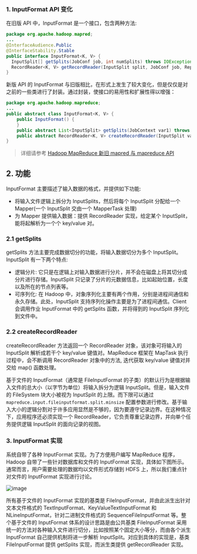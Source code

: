 
### 1. InputFormat API 变化

在旧版 API 中，InputFormat 是一个接口，包含两种方法:
```java
package org.apache.hadoop.mapred;
...
@InterfaceAudience.Public
@InterfaceStability.Stable
public interface InputFormat<K, V> {
  InputSplit[] getSplits(JobConf job, int numSplits) throws IOException;
  RecordReader<K, V> getRecordReader(InputSplit split, JobConf job, Reporter reporter) throws IOException;
}
```
新版 API 的 InputFormat 与旧版相比，在形式上发生了较大变化，但是仅仅是对之前的一些类进行了封装。通过封装，使接口的易用性和扩展性得以增强：
```java
package org.apache.hadoop.mapreduce;
...
public abstract class InputFormat<K, V> {
    public InputFormat() {
    }
    public abstract List<InputSplit> getSplits(JobContext var1) throws IOException, InterruptedException;
    public abstract RecordReader<K, V> createRecordReader(InputSplit var1, TaskAttemptContext var2) throws IOException, InterruptedException;
}
```
> 详细请参考 [Hadoop MapReduce 新旧 mapred 与 mapreduce API](https://smartsi.blog.csdn.net/article/details/125954508)

## 2. 功能

InputFormat 主要描述了输入数据的格式，并提供如下功能:
- 将输入文件逻辑上拆分为 InputSplits，然后将每个 InputSplit 分配给一个 Mapper(一个 InputSplit 交由一个 MapperTask 处理)
- 为 Mapper 提供输入数据：提供 RecordReader 实现，给定某个 InputSplit，能将起解析为一个个 key/value 对。

### 2.1 getSplits

getSplits 方法主要完成数据切分的功能，将输入数据切分为多个 InputSplit。InputSplit 有一下两个特点:
- 逻辑分片: 它只是在逻辑上对输入数据进行分片，并不会在磁盘上将其切分成分片进行存储。InputSplit 只记录了分片的元数据信息，比如起始位置，长度以及所在的节点列表等。
- 可序列化: 在 Hadoop 中，对象序列化主要有两个作用，分别是进程间通信和永久存储。此处，InputSplit 支持序列化操作主要是为了进程间通信。Client 会调用作业 InputFormat 中的 getSplits 函数，并将得到的 InputSplit 序列化到文件中。

### 2.2 createRecordReader

createRecordReader 方法返回一个 RecordReader 对象，该对象可将输入的 InputSplit 解析成若干个 key/value 键值对。MapReduce 框架在 MapTask 执行过程中，会不断调用 RecordReader 对象中的方法, 迭代获取 key/value 键值对并交给 map() 函数处理。

基于文件的 InputFormat（通常是 FileInputFormat 的子类）的默认行为是根据输入文件的总大小（以字节为单位）将输入拆分为逻辑 InputSplit。但是，输入文件的 FileSystem 块大小被视为 InputSplit 的上限。而下限可以通过 `mapreduce.input.fileinputformat.split.minsize` 配置参数进行修改。基于输入大小的逻辑分割对于许多应用显然是不够的，因为要遵守记录边界。在这种情况下，应用程序还必须实现一个 RecordReader，它负责尊重记录边界，并向单个任务提供逻辑 InputSplit 的面向记录的视图。

### 3. InputFormat 实现

系统自带了各种 InputFormat 实现。为了方便用户编写 MapReduce 程序，Hadoop 自带了一些针对数据库和文件的 InputFormat 实现，具体如下图所示。通常而言，用户需要处理的数据均以文件形式存储到 HDFS 上，所以我们重点针对文件的 InputFormat 实现进行讨论。

![image](http://img.blog.csdn.net/20170929151601227?watermark/2/text/aHR0cDovL2Jsb2cuY3Nkbi5uZXQvU3VubnlZb29uYQ==/font/5a6L5L2T/fontsize/400/fill/I0JBQkFCMA==/dissolve/70/gravity/SouthEast)

所有基于文件的 InputFormat 实现的基类是 FileInputFormat，并由此派生出针对文本文件格式的 TextInputFormat、KeyValueTextInputFormat 和 NLineInputFormat，针对二进制文件格式的 SequenceFileInputFormat 等。整个基于文件的 InputFormat 体系的设计思路是由公共基类 FileInputFormat 采用统一的方法对各种输入文件进行切分，比如按照某个固定大小等分，而由各个派生 InputFormat 自己提供机制将进一步解析 InputSplit。对应到具体的实现是，基类 FileInputFormat 提供 getSplits 实现，而派生类提供 getRecordReader 实现。
